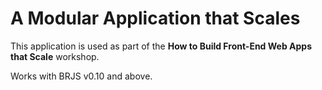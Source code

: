 # A Modular Application that Scales

This application is used as part of the **How to Build Front-End Web Apps that Scale** workshop.

Works with BRJS v0.10 and above.
